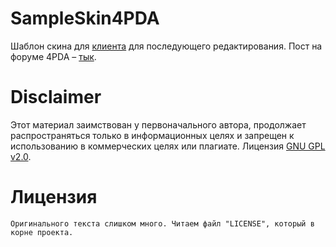 # SampleSkin4PDA

Шаблон скина для [клиента](https://4pda.to/forum/index.php?showtopic=673755) для последующего редактирования. Пост на форуме 4PDA – [тык](https://4pda.to/forum/index.php?s=&showtopic=682350&view=findpost&p=112571817).

# Disclaimer

Этот материал заимствован у первоначального автора, продолжает распространяться только в информационных целях и запрещен к использованию в коммерческих целях или плагиате. Лицензия [GNU GPL v2.0](https://www.gnu.org/licenses/old-licenses/gpl-2.0.html).

# Лицензия
```
Оригинального текста слишком много. Читаем файл "LICENSE", который в корне проекта.
```
